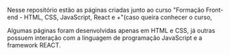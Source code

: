 Nesse repositório estão as páginas criadas junto ao curso "Formação Front-end - HTML, CSS, JavaScript, React e +"(caso queira conhecer o curso,

Algumas páginas foram desenvolvidas apenas em HTML e CSS, já outras possuem interação com a linguagem de programação JavaScript e a framework REACT.
